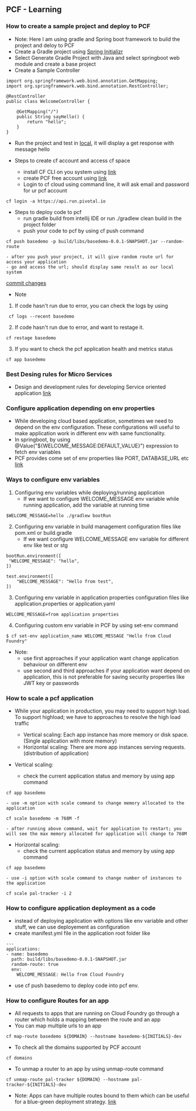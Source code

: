 ## PCF - Learning ##

### How to create a sample project and deploy to PCF ###
- Note: Here I am using gradle and Spring boot framework to build the project and deloy to PCF
- Create a Gradle project using [Spring Initializr](https://start.spring.io/)
- Select Generate Gradle Project with Java and select springboot web module and create a base project
- Create a Sample Controller
```
import org.springframework.web.bind.annotation.GetMapping;
import org.springframework.web.bind.annotation.RestController;

@RestController
public class WelcomeController {

    @GetMapping("/")
    public String sayHello() {
        return "hello";
    }
}
```
- Run the project and test in [local](http://localhost:8080/), it will display a get response with message hello

- Steps to create cf account and access cf space
	- install CF CLI on you system using [link](https://docs.cloudfoundry.org/cf-cli/install-go-cli.html)
	- create PCF free account using [link](https://account.run.pivotal.io/z/uaa/sign-up)
	- Login to cf cloud using command line, it will ask email and password for ur pcf account
```
cf login -a https://api.run.pivotal.io
```
- Steps to deploy code to pcf
	- run gradle build from intellij IDE or run ./gradlew clean build in the project folder
	- push your code to pcf by using cf push command
```
cf push basedemo -p build/libs/basedemo-0.0.1-SNAPSHOT.jar --random-route
```
	- after you push your project, it will give random route url for access your application
	- go and access the url; should display same result as our local system
 [commit changes](https://github.com/dvinay/PCF-learning/commit/e150764c52dcb19775055d0104ae8906bef76435)

- Note
1) If code hasn't run due to error, you can check the logs by using 
```
 cf logs --recent basedemo
```
2) If code hasn't run due to error, and want to restage it.
```
cf restage basedemo
```	
3) If you want to check the pcf application health and metrics status
```
cf app basedemo
```	

### Best Desing rules for Micro Services ###
- Design and development rules for developing Service oriented application [link](https://12factor.net/)

### Configure application depending on env properties ###
- While developing cloud based application, sometimes we need to depend on the env configuration. These configurations will useful to make application work in different env with same functionality.
- In springboot, by using @Value("${WELCOME_MESSAGE:DEFAULT_VALUE}") expression to fetch env variables
- PCF provides come set of env properties like PORT, DATABASE_URL etc [link](http://docs.run.pivotal.io/devguide/deploy-apps/environment-variable.html)

### Ways to configure env variables ###
1. Configuring env variables while deploying/running application
	- If we want to configure WELCOME_MESSAGE env variable while running application, add the variable at running time
``` 
$WELCOME_MESSAGE=hello ./gradlew bootRun 
```

2. Configuring env variable in build management configuration files like pom.xml or build.gradle
	- If we want configure WELCOME_MESSAGE env variable for different env like test or stg
```
bootRun.environment([
 "WELCOME_MESSAGE": "hello",
])

test.environment([
    "WELCOME_MESSAGE": "Hello from test",
])
```

3. Configuring env variable in application properties configuration files like application.properties or application.yaml
```
WELCOME_MESSAGE=from application properties
```

4. Configuring custom env variable in PCF by using set-env command
```
$ cf set-env application_name WELCOME_MESSAGE "Hello from Cloud Foundry"
```

- Note:
	- use first approaches if your application want change application behaviour on different env
	- use second and third approaches if your application want depend on application, this is not preferable for saving security properties like JWT key or passwords

### How to scale a pcf application ###
- While your application in production, you may need to support high load. To support highload; we have to approaches to resolve the high load traffic
	- Vertical scaling: Each app instance has more memory or disk space. (Single application with more memory)
	- Horizontal scaling: There are more app instances serving requests. (distribution of application)

- Vertical scaling:
	- check the current application status and memory by using app command
```
cf app basedemo
```
	- use -m option with scale command to change memory allocated to the application
```
cf scale basedemo -m 768M -f
```
	- after running above command, wait for application to restart; you will see the max memory allocated for application will change to 768M

- Horizontal scaling:
	- check the current application status and memory by using app command
```
cf app basedemo
```
	- use -i option with scale command to change number of instances to the application
```
cf scale pal-tracker -i 2
```

### How to configure application deployment as a code ###
- instead of deploying application with options like env variable and other stuff, we can use deployement as configuration
- create manifest.yml file in the application root folder like
```
---
applications:
- name: basedemo
  path: build/libs/basedemo-0.0.1-SNAPSHOT.jar
  random-route: true
  env:
    WELCOME_MESSAGE: Hello from Cloud Foundry
```
- use cf push basedemo to deploy code into pcf env.

### How to configure Routes for an app ###
- All requests to apps that are running on Cloud Foundry go through a router which holds a mapping between the route and an app
- You can map multiple urls to an app
```
cf map-route basedemo ${DOMAIN} --hostname basedemo-${INITIALS}-dev
```
- To check all the domains supported by PCF account 
```
cf domains
```
- To unmap a router to an app by using unmap-route command
```
cf unmap-route pal-tracker ${DOMAIN} --hostname pal-tracker-${INITIALS}-dev
```
- Note: Apps can have multiple routes bound to them which can be useful for a blue-green deployment strategy.
[link](https://martinfowler.com/bliki/BlueGreenDeployment.html)








